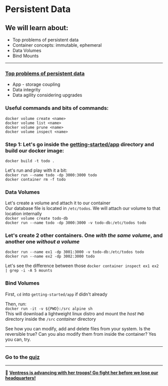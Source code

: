 # Persistent Data
## We will learn about:
- Top problems of persistent data
- Container concepts: immutable, ephemeral
- Data Volumes
- Bind Mounts

<hr>

### [Top problems of persistent data](https://www.pegasusone.com/persistant-data-storage-docker-kubernetes/)
- App - storage coupling
- Data integrity
- Data agility considering upgrades

### Useful commands and bits of commands:
`docker volume create <name>`\
`docker volume list <name>`\
`docker volume prune <name>`\
`docker volume inspect <name>`

### Step 1: Let's go inside the [getting-started/app](getting-started/app) directory and build our docker image:
`docker build -t todo .`

Let's run and play with it a bit:\
`docker run --name todo -dp 3000:3000 todo`\
`docker container rm -f todo`

### Data Volumes
Let's create a volume and attach it to our container\
Our database file is located in `/etc/todos`. We will attach our volume to that location internally\
`docker volume create todo-db`\
`docker run --name todo -dp 3000:3000 -v todo-db:/etc/todos todo`

### Let's create 2 other containers. One *with the same volume*, and another one *without a volume*

`docker run --name ex1 -dp 3001:3000 -v todo-db:/etc/todos todo`\
`docker run --name ex2 -dp 3002:3000 todo`

Let's see the difference between those
`docker container inspect ex1 ex2 | grep -i -A 5 mounts`

### Bind Volumes
First, `cd` into `getting-started/app` if didn't already

Then, run:\
`docker run -it -v ${PWD}:/src alpine sh`\
This will download a lightweight linux distro and mount the *host* `PWD` directory inside the `/src` *container* directory

See how you can modify, add and delete files from your system.
Is the reversible true? Can you also modify them from inside the container?
Yes you can, try.

<hr>

### Go to the [quiz](https://kahoot.it/)

<hr>

🌌 **[Ventress is advancing with her troops! Go fight her before we lose our headquarters!](homework.md)**

